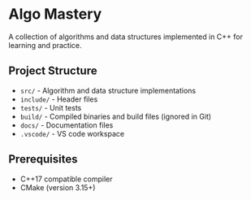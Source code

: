  # Algo Mastery
 A collection of algorithms and data structures implemented in C++ for learning and practice.

 ## Project Structure
 - `src/` - Algorithm and data structure implementations
 - `include/` - Header files
 - `tests/` - Unit tests
 - `build/` - Compiled binaries and build files (ignored in Git)
 - `docs/` - Documentation files
 - `.vscode/` - VS code workspace
 
 ## Prerequisites
 - C++17 compatible compiler
 - CMake (version 3.15+)